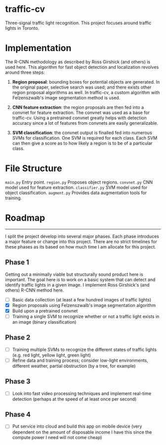 # traffic-cv
Three-signal traffic light recognition. This project focuses around traffic lights in Toronto.



# Implementation
The R-CNN methodology as described by Ross Girshick (and others) is used here. This algorithm for fast object detection and localization revolves around three steps:

1. **Region proposal**: bounding boxes for potential objects are generated. In the original paper, selective search was used; and there exists other region proposal algorithms as well. In traffic-cv, a custom algorithm with Felzenszwalb's image segmentation method is used.

2. **CNN feature extraction**: the region proposals are then fed into a convnet for feature extraction. The <insert convnet> convnet was used as a base for traffic-cv. Using a pretrained convnet greatly helps with detection accuracy since a lot of features from convnets are easily generalizable.

3. **SVM classification**: the convnet output is finalled fed into numerous SVMs for classification. One SVM is required for each class. Each SVM can then give a score as to how likely a region is to be of a particular class.

# File Structure

`main.py` Entry point.
`region.py` Proposes object regions.
`convnet.py` CNN model used for feature extraction.
`classifier.py` SVM model used for object classification.
`augment.py` Provides data augmentation tools for training.

# Roadmap
___

I split the project develop into several major phases. Each phase introduces a major feature or change into this project. There are no strict timelines for these phases as its based on how much time I am allocate for this project.

## Phase 1

Getting out a minimally viable but structurally sound product here is important. The goal here is to work on a basic system that can detect and identify traffic lights in a given image. I implement Ross Girshick's (and others) R-CNN method here.

- [ ] Basic data collection (at least a few hundred images of traffic lights)
- [x] Region proposals using Felzenszwalb's image segmentation algorithm
- [x] Build upon a pretrained convnet
- [ ] Training a single SVM to recognize whether or not a traffic light exists in an image (binary classification)

## Phase 2

- [ ] Training multiple SVMs to recognize the different states of traffic lights (e.g. red light, yellow light, green light)
- [ ] Refine data and training process; consider low-light environments, different weather, partial obstruction (by a tree, for example)

## Phase 3

- [ ] Look into fast video processing techniques and implement real-time detection (perhaps at the speed of at least once per second)

## Phase 4

- [ ] Put service into cloud and build this app on mobile device (very dependent on the amount of disposable income I have this since the compute power I need will not come cheap)
